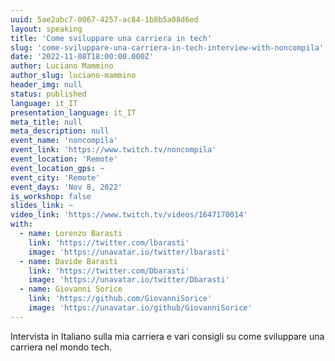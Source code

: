 ```yaml
---
uuid: 5ae2abc7-0067-4257-ac84-1b8b5a08d6ed
layout: speaking
title: 'Come sviluppare una carriera in tech'
slug: 'come-sviluppare-una-carriera-in-tech-interview-with-noncompila'
date: '2022-11-08T18:00:00.000Z'
author: Luciano Mammino
author_slug: luciano-mammino
header_img: null
status: published
language: it_IT
presentation_language: it_IT
meta_title: null
meta_description: null
event_name: 'noncompila'
event_link: 'https://www.twitch.tv/noncompila'
event_location: 'Remote'
event_location_gps: ~
event_city: 'Remote'
event_days: 'Nov 8, 2022'
is_workshop: false
slides_link: ~
video_link: 'https://www.twitch.tv/videos/1647170014'
with:
  - name: Lorenzo Barasti
    link: 'https://twitter.com/lbarasti'
    image: 'https://unavatar.io/twitter/lbarasti'
  - name: Davide Barasti
    link: 'https://twitter.com/Dbarasti'
    image: 'https://unavatar.io/twitter/Dbarasti'
  - name: Giovanni Sorice
    link: 'https://github.com/GiovanniSorice'
    image: 'https://unavatar.io/github/GiovanniSorice'
---
```


Intervista in Italiano sulla mia carriera e vari consigli su come sviluppare una carriera nel mondo tech.
